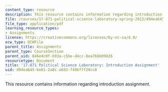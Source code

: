 ```yaml
---
content_type: resource
description: This resource contains information regarding introduction assignment.
file: /courses/17-871-political-science-laboratory-spring-2012/d94ea645be612a8ca683f496fff20cc8_MIT17_871S12_Intro.pdf
file_type: application/pdf
learning_resource_types:
- Assignments
license: https://creativecommons.org/licenses/by-nc-sa/4.0/
ocw_type: OCWFile
parent_title: Assignments
parent_type: CourseSection
parent_uid: 846e4c0f-b93a-c5be-d4cc-8ea768b09826
resourcetype: Document
title: '17.871 Political Science Laboratory: Introduction Assignment'
uid: d94ea645-be61-2a8c-a683-f496fff20cc8
---
```

This resource contains information regarding introduction assignment.